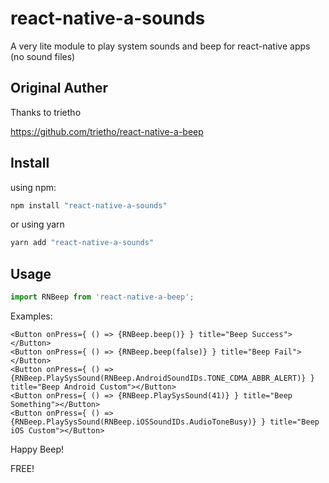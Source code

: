 # react-native-a-sounds
A very lite module to play system sounds and beep for react-native apps (no sound files)

## Original Auther
Thanks to trietho

https://github.com/trietho/react-native-a-beep

## Install
using npm:
```js
npm install "react-native-a-sounds"
```
or using yarn
```js
yarn add "react-native-a-sounds"
```
## Usage

```js
import RNBeep from 'react-native-a-beep';
```
Examples:
```
<Button onPress={ () => {RNBeep.beep()} } title="Beep Success"></Button>
<Button onPress={ () => {RNBeep.beep(false)} } title="Beep Fail"></Button>
<Button onPress={ () => {RNBeep.PlaySysSound(RNBeep.AndroidSoundIDs.TONE_CDMA_ABBR_ALERT)} } title="Beep Android Custom"></Button>
<Button onPress={ () => {RNBeep.PlaySysSound(41)} } title="Beep Something"></Button>
<Button onPress={ () => {RNBeep.PlaySysSound(RNBeep.iOSSoundIDs.AudioToneBusy)} } title="Beep iOS Custom"></Button>
```

Happy Beep!

FREE!